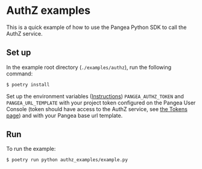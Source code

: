# AuthZ examples

This is a quick example of how to use the Pangea Python SDK to call the AuthZ
service.

## Set up

In the example root directory (`./examples/authz`), run the following command:

```bash
$ poetry install
```

Set up the environment variables ([Instructions][set-your-environment-variables])
`PANGEA_AUTHZ_TOKEN` and `PANGEA_URL_TEMPLATE` with your project token configured on
the Pangea User Console (token should have access to the AuthZ service, see
[the Tokens page][tokens]) and with your Pangea base url template.

## Run

To run the example:

```bash
$ poetry run python authz_examples/example.py
```

[set-your-environment-variables]: https://pangea.cloud/docs/authz/#set-your-environment-variables
[tokens]: https://pangea.cloud/docs/admin-guide/tokens
